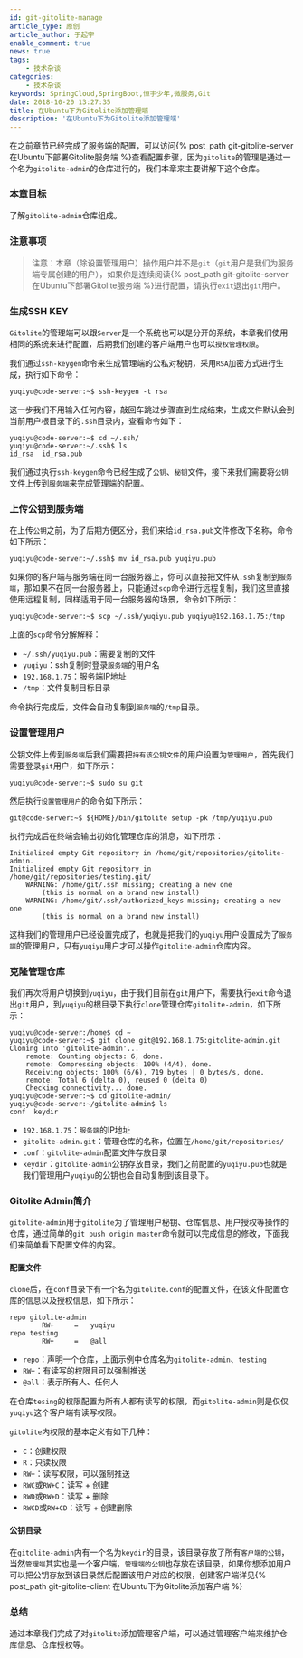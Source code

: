 ```yaml
---
id: git-gitolite-manage
article_type: 原创
article_author: 于起宇
enable_comment: true
news: true
tags: 
    - 技术杂谈
categories: 
    - 技术杂谈
keywords: SpringCloud,SpringBoot,恒宇少年,微服务,Git
date: 2018-10-20 13:27:35
title: 在Ubuntu下为Gitolite添加管理端
description: '在Ubuntu下为Gitolite添加管理端'
---
```

在之前章节已经完成了服务端的配置，可以访问{% post_path git-gitolite-server 在Ubuntu下部署Gitolite服务端 %}查看配置步骤，因为`gitolite`的管理是通过一个名为`gitolite-admin`的仓库进行的，我们本章来主要讲解下这个仓库。
<!--more-->
### 本章目标
了解`gitolite-admin`仓库组成。

### 注意事项
> 注意：本章（除设置管理用户）操作用户并不是`git`（`git`用户是我们为服务端专属创建的用户），如果你是连续阅读{% post_path git-gitolite-server 在Ubuntu下部署Gitolite服务端 %}进行配置，请执行`exit`退出`git`用户。

### 生成SSH KEY
`Gitolite`的管理端可以跟`Server`是一个系统也可以是分开的系统，本章我们使用相同的系统来进行配置，后期我们创建的客户端用户也可以`授权管理权限`。

我们通过`ssh-keygen`命令来生成管理端的公私对秘钥，采用`RSA`加密方式进行生成，执行如下命令：
```
yuqiyu@code-server:~$ ssh-keygen -t rsa
```
这一步我们不用输入任何内容，敲回车跳过步骤直到生成结束，生成文件默认会到当前用户根目录下的`.ssh`目录内，查看命令如下：
```
yuqiyu@code-server:~$ cd ~/.ssh/
yuqiyu@code-server:~/.ssh$ ls
id_rsa  id_rsa.pub  
```
我们通过执行`ssh-keygen`命令已经生成了`公钥`、`秘钥`文件，接下来我们需要将`公钥`文件上传到`服务端`来完成管理端的配置。

### 上传公钥到服务端
在上传`公钥`之前，为了后期方便区分，我们来给`id_rsa.pub`文件修改下名称，命令如下所示：
```
yuqiyu@code-server:~/.ssh$ mv id_rsa.pub yuqiyu.pub
```
如果你的客户端与服务端在同一台服务器上，你可以直接把文件从`.ssh`复制到`服务端`，那如果不在同一台服务器上，只能通过`scp`命令进行远程复制，我们这里直接使用远程复制，同样适用于同一台服务器的场景，命令如下所示：
```
yuqiyu@code-server:~$ scp ~/.ssh/yuqiyu.pub yuqiyu@192.168.1.75:/tmp
```
上面的`scp`命令分解解释：
- `~/.ssh/yuqiyu.pub`：需要复制的文件
- `yuqiyu`：ssh复制时登录`服务端`的用户名
- `192.168.1.75`：服务端IP地址
- `/tmp`：文件复制目标目录

命令执行完成后，文件会自动复制到`服务端`的`/tmp`目录。

### 设置管理用户
公钥文件上传到`服务端`后我们需要把`持有该公钥文件`的用户设置为`管理用户`，首先我们需要登录`git`用户，如下所示：
```
yuqiyu@code-server:~$ sudo su git
```
然后执行`设置管理用户`的命令如下所示：
```
git@code-server:~$ ${HOME}/bin/gitolite setup -pk /tmp/yuqiyu.pub
```
执行完成后在终端会输出初始化管理仓库的消息，如下所示：
```
Initialized empty Git repository in /home/git/repositories/gitolite-admin.
Initialized empty Git repository in /home/git/repositories/testing.git/
	WARNING: /home/git/.ssh missing; creating a new one
	    (this is normal on a brand new install)
	WARNING: /home/git/.ssh/authorized_keys missing; creating a new one
	    (this is normal on a brand new install)
```
这样我们的管理用户已经设置完成了，也就是把我们的`yuqiyu`用户设置成为了`服务端`的管理用户，只有`yuqiyu`用户才可以操作`gitolite-admin`仓库内容。

### 克隆管理仓库
我们再次将用户切换到`yuqiyu`，由于我们目前在`git`用户下，需要执行`exit`命令退出`git`用户，到`yuqiyu`的根目录下执行`clone`管理仓库`gitolite-admin`，如下所示：
```
yuqiyu@code-server:/home$ cd ~
yuqiyu@code-server:~$ git clone git@192.168.1.75:gitolite-admin.git
Cloning into 'gitolite-admin'...
	remote: Counting objects: 6, done.
	remote: Compressing objects: 100% (4/4), done.
	Receiving objects: 100% (6/6), 719 bytes | 0 bytes/s, done.
	remote: Total 6 (delta 0), reused 0 (delta 0)
	Checking connectivity... done.
yuqiyu@code-server:~$ cd gitolite-admin/
yuqiyu@code-server:~/gitolite-admin$ ls
conf  keydir    
```
- `192.168.1.75`：`服务端`的IP地址
- `gitolite-admin.git`：管理仓库的名称，位置在`/home/git/repositories/`
- `conf`：`gitolite-admin`配置文件存放目录
- `keydir`：`gitolite-admin`公钥存放目录，我们之前配置的`yuqiyu.pub`也就是我们管理用户`yuqiyu`的公钥也会自动复制到该目录下。

### Gitolite Admin简介
`gitolite-admin`用于`gitolite`为了管理用户秘钥、仓库信息、用户授权等操作的仓库，通过简单的`git push origin master`命令就可以完成信息的修改，下面我们来简单看下配置文件的内容。
#### 配置文件
`clone`后，在`conf`目录下有一个名为`gitolite.conf`的配置文件，在该文件配置仓库的信息以及授权信息，如下所示：
```
repo gitolite-admin
        RW+     =   yuqiyu
repo testing
        RW+     =   @all
```
- `repo`：声明一个仓库，上面示例中仓库名为`gitolite-admin`、`testing`
- `RW+`：有读写的权限且可以强制推送
- `@all`：表示所有人、任何人

在仓库`tesing`的权限配置为所有人都有读写的权限，而`gitolite-admin`则是仅仅`yuqiyu`这个客户端有读写权限。

`gitolite`内权限的基本定义有如下几种：
- `C`：创建权限
- `R`：只读权限
- `RW+`：读写权限，可以强制推送
- `RWC`或`RW+C`：读写 + 创建
- `RWD`或`RW+D`：读写 + 删除
- `RWCD`或`RW+CD`：读写 + 创建删除

#### 公钥目录
在`gitolite-admin`内有一个名为`keydir`的目录，该目录存放了所有`客户端的公钥`，当然`管理端`其实也是一个客户端，`管理端的公钥`也存放在该目录，如果你想添加用户可以把公钥存放到该目录然后配置该用户对应的权限，创建客户端详见{% post_path git-gitolite-client 在Ubuntu下为Gitolite添加客户端 %}

### 总结
通过本章我们完成了对`gitolite`添加管理客户端，可以通过管理客户端来维护仓库信息、仓库授权等。